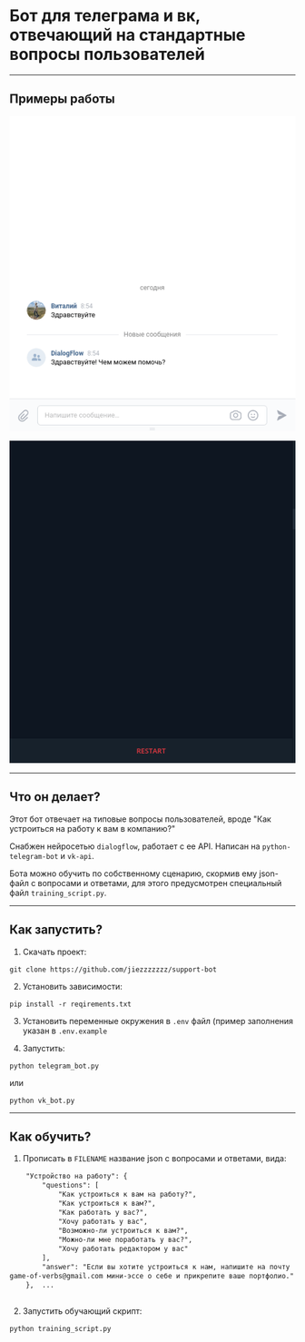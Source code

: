 # Бот для телеграма и вк, отвечающий на стандартные вопросы пользователей

---

## Примеры работы

![image](https://github.com/jiezzzzzzz/support-bot/blob/master/demo_vk_bot.gif)

![image](https://github.com/jiezzzzzzz/support-bot/blob/master/demo_tg_bot.gif)

---

## Что он делает?

Этот бот отвечает на типовые вопросы пользователей, вроде "Как устроиться на работу к вам в компанию?"

Снабжен нейросетью <code>dialogflow</code>, работает с ее API. Написан на <code>python-telegram-bot</code> и <code>vk-api</code>.

Бота можно обучить по собственному сценарию, скормив ему json-файл с вопросами и ответами, для этого предусмотрен специальный файл <code>training_script.py</code>.

---

## Как запустить?

1. Скачать проект: 

```
git clone https://github.com/jiezzzzzzz/support-bot
```

2. Установить зависимости: 

```
pip install -r reqirements.txt
```

3. Установить переменные окружения в <code>.env</code> файл (пример заполнения указан в <code>.env.example</code>

4. Запустить: 

```
python telegram_bot.py
```

или 

```
python vk_bot.py
```

---

## Как обучить?

1. Прописать в <code>FILENAME</code> название json с вопросами и ответами, вида:

```
    "Устройство на работу": {
        "questions": [
            "Как устроиться к вам на работу?",
            "Как устроиться к вам?",
            "Как работать у вас?",
            "Хочу работать у вас",
            "Возможно-ли устроиться к вам?",
            "Можно-ли мне поработать у вас?",
            "Хочу работать редактором у вас"
        ],
        "answer": "Если вы хотите устроиться к нам, напишите на почту game-of-verbs@gmail.com мини-эссе о себе и прикрепите ваше портфолио."
    },  ...
    
```
    
2. Запустить обучающий скрипт: 

```
python training_script.py 
```
